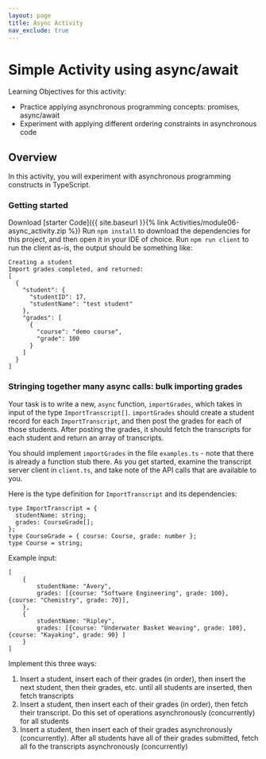 ```yaml
---
layout: page
title: Async Activity
nav_exclude: true
---
```


# Simple Activity using async/await

Learning Objectives for this activity:
* Practice applying asynchronous programming concepts: promises, async/await
* Experiment with applying different ordering constraints in asynchronous code

## Overview
In this activity, you will experiment with asynchronous programming constructs in TypeScript.

### Getting started
Download [starter Code]({{ site.baseurl }}{% link Activities/module06-async_activity.zip %}) 
Run `npm install` to download the dependencies for this project, and then open it in your IDE of choice. 
Run `npm run client` to run the client as-is, the output should be something like:

```
Creating a student
Import grades completed, and returned:
[
  {
    "student": {
      "studentID": 17,
      "studentName": "test student"
    },
    "grades": [
      {
        "course": "demo course",
        "grade": 100
      }
    ]
  }
]

```

### Stringing together many async calls: bulk importing grades
Your task is to write a new, `async` function, `importGrades`, which takes in input of the type `ImportTranscript[]`.
`importGrades` should create a student record for each `ImportTranscript`, and then post the grades for each of those students.
After posting the grades, it should fetch the transcripts for each student and return an array of transcripts. 

You should implement `importGrades` in the file `examples.ts` - note that there is already a function stub there.
As you get started, examine the transcript server client in `client.ts`, and take note of the API calls that are available to you.

Here is the type definition for `ImportTranscript` and its dependencies:
```
type ImportTranscript = {
  studentName: string;
  grades: CourseGrade[];
};
type CourseGrade = { course: Course, grade: number };
type Course = string;
```

Example input:
```
[
    {
        studentName: "Avery",
        grades: [{course: "Software Engineering", grade: 100}, {course: "Chemistry", grade: 70}],
    },
    {
        studentName: "Ripley",
        grades: [{course: "Underwater Basket Weaving", grade: 100}, {course: "Kayaking", grade: 90} ]
    }
]
```

Implement this three ways:
1. Insert a student, insert each of their grades (in order), then insert the next student, then their grades, etc. until all students are inserted, then fetch transcripts
2. Insert a student, then insert each of their grades (in order), then fetch their transcript. Do this set of operations asynchronously (concurrently) for all students
3. Insert a student, then insert each of their grades asynchronously (concurrently). After all students have all of their grades submitted, fetch all fo the transcripts asynchronously (concurrently)
